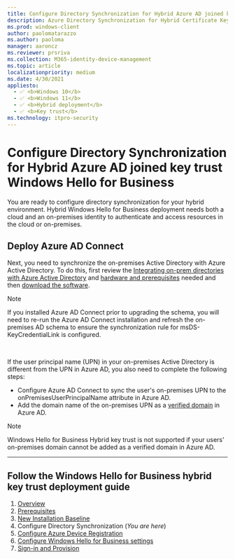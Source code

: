 ```yaml
---
title: Configure Directory Synchronization for Hybrid Azure AD joined key trust Windows Hello for Business
description: Azure Directory Synchronization for Hybrid Certificate Key Deployment (Windows Hello for Business)
ms.prod: windows-client
author: paolomatarazzo
ms.author: paoloma
manager: aaroncz
ms.reviewer: prsriva
ms.collection: M365-identity-device-management
ms.topic: article
localizationpriority: medium
ms.date: 4/30/2021
appliesto: 
  - ✅ <b>Windows 10</b>
  - ✅ <b>Windows 11</b>
  - ✅ <b>Hybrid deployment</b>
  - ✅ <b>Key trust</b>
ms.technology: itpro-security
---
```

# Configure Directory Synchronization for Hybrid Azure AD joined key trust Windows Hello for Business

You are ready to configure directory synchronization for your hybrid environment. Hybrid Windows Hello for Business deployment needs both a cloud and an on-premises identity to authenticate and access resources in the cloud or on-premises.

## Deploy Azure AD Connect

Next, you need to synchronize the on-premises Active Directory with Azure Active Directory.  To do this, first review the [Integrating on-prem directories with Azure Active Directory](/azure/active-directory/connect/active-directory-aadconnect) and [hardware and prerequisites](/azure/active-directory/connect/active-directory-aadconnect-prerequisites) needed and then [download the software](https://go.microsoft.com/fwlink/?LinkId=615771).

> [!NOTE]
> If you installed Azure AD Connect prior to upgrading the schema, you will need to re-run the Azure AD Connect installation and refresh the on-premises AD schema to ensure the synchronization rule for msDS-KeyCredentialLink is configured.

<br>

If the user principal name (UPN) in your on-premises Active Directory is different from the UPN in Azure AD, you also need to complete the following steps:
- Configure Azure AD Connect to sync the user's on-premises UPN to the onPremisesUserPrincipalName attribute in Azure AD.
- Add the domain name of the on-premises UPN as a [verified domain](/azure/active-directory/fundamentals/add-custom-domain) in Azure AD. 

> [!NOTE]
> Windows Hello for Business Hybrid key trust is not supported if your users' on-premises domain cannot be added as a verified domain in Azure AD.

<hr>

## Follow the Windows Hello for Business hybrid key trust deployment guide

1. [Overview](hello-hybrid-key-trust.md)
2. [Prerequisites](hello-hybrid-key-trust-prereqs.md)
3. [New Installation Baseline](hello-hybrid-key-new-install.md)
4. Configure Directory Synchronization (*You are here*)
5. [Configure Azure Device Registration](hello-hybrid-key-trust-devreg.md)
6. [Configure Windows Hello for Business settings](hello-hybrid-key-whfb-settings.md)
7. [Sign-in and Provision](hello-hybrid-key-whfb-provision.md)
